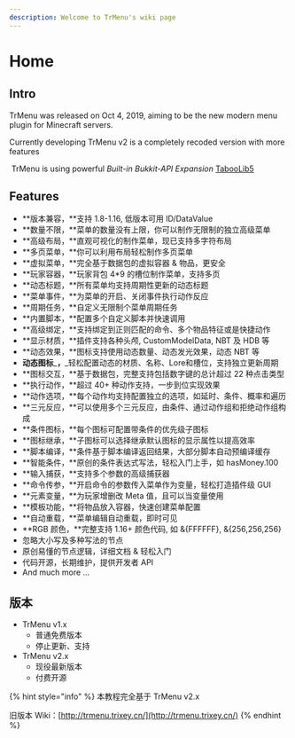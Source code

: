 ```yaml
---
description: Welcome to TrMenu's wiki page
---
```


# Home

## Intro

TrMenu was released on Oct 4, 2019, aiming to be the new modern menu plugin for Minecraft servers.

Currently developing TrMenu v2 is a completely recoded version with more features

​ TrMenu is using powerful _Built-in Bukkit-API Expansion_ [TabooLib5](https://github.com/TabooLib)

## Features

* **版本兼容，**支持 1.8-1.16, 低版本可用 ID/DataValue
* **数量不限，**菜单的数量没有上限，你可以制作无限制的独立高级菜单
* **高级布局，**直观可视化的制作菜单，现已支持多字符布局
* **多页菜单，**你可以利用布局轻松制作多页菜单
* **虚拟菜单，**完全基于数据包的虚拟容器 & 物品，更安全
* **玩家容器，**玩家背包 4\*9 的槽位制作菜单，支持多页
* **动态标题，**所有菜单均支持周期性更新的动态标题
* **菜单事件，**为菜单的开启、关闭事件执行动作反应
* **周期任务，**自定义无限制个菜单周期任务
* **内置脚本，**配置多个自定义脚本并快速调用
* **高级绑定，**支持绑定到正则匹配的命令、多个物品特征或是快捷动作
* **显示材质，**插件支持各种头颅, CustomModelData, NBT 及 HDB 等
* **动态效果，**图标支持使用动态数量、动态发光效果，动态 NBT 等
* **动态图标**_**，**_轻松配置动态的材质、名称、Lore和槽位，支持独立更新周期
* **图标交互，**基于数据包，完整支持包括数字键的总计超过 22 种点击类型
* **执行动作，**超过 40+ 种动作支持，一步到位实现效果
* **动作选项，**每个动作均支持配置独立的选项，如延时、条件、概率和遍历
* **三元反应，**可以使用多个三元反应，由条件、通过动作组和拒绝动作组构成
* **条件图标，**每个图标可配置带条件的优先级子图标
* **图标继承，**子图标可以选择继承默认图标的显示属性以提高效率
* **脚本编译，**条件基于脚本编译返回结果，大部分脚本自动预编译缓存
* **智能条件，**原创的条件表达式写法，轻松入门上手，如 hasMoney.100
* **输入捕获，**支持多个参数的高级捕获器
* **命令传参，**开启命令的参数传入菜单作为变量，轻松打造插件级 GUI
* **元素变量，**为玩家增删改 Meta 值，且可以当变量使用
* **模板功能，**将物品放入容器，快速创建菜单配置
* **自动重载，**菜单编辑自动重载，即时可见
* **RGB 颜色，**完整支持 1.16+ 颜色代码, 如 &{FFFFFF}, &{256,256,256}
* 忽略大小写及多种写法的节点
* 原创易懂的节点逻辑，详细文档 & 轻松入门
* 代码开源，长期维护，提供开发者 API
* And much more ...

## 版本

* TrMenu v1.x
  * 普通免费版本
  * 停止更新、支持
* TrMenu v2.x
  * 现役最新版本
  * 付费开源

{% hint style="info" %}
本教程完全基于 TrMenu v2.x

旧版本 Wiki：[http://trmenu.trixey.cn/](http://trmenu.trixey.cn/)
{% endhint %}

